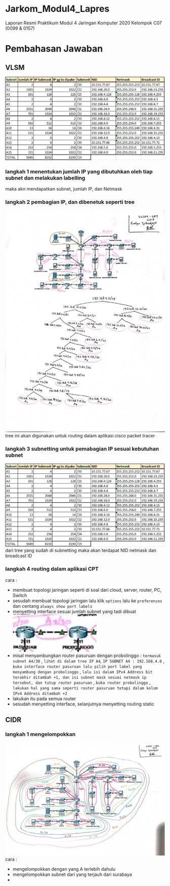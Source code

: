 # Jarkom_Modul4_Lapres
Laporan Resmi Praktikum Modul 4 Jaringan Komputer 2020  Kelompok C07 (0099 &amp; 0157)
# Pembahasan Jawaban
## VLSM
![alt text](https://github.com/NaufalRafi-hub/Jarkom_Modul4_Lapres/blob/main/imageprak4/VLSM_table.png)
### langkah 1 menentukan jumlah IP yang dibutuhkan oleh tiap subnet dan melakukan labelling
maka akn mendapatkan subnet, jumlah IP, dan Netmask
### langkah 2 pembagian IP, dan dibenetuk seperti tree
![alt text](https://github.com/NaufalRafi-hub/Jarkom_Modul4_Lapres/blob/main/imageprak4/VLSM_tree.jpeg)
tree  ini akan digunakan untuk routing dalam aplikasi cisco packet tracer
### langkah 3 subnetting untuk pemabagian IP sesuai kebutuhan subnet
![alt text](https://github.com/NaufalRafi-hub/Jarkom_Modul4_Lapres/blob/main/imageprak4/VLSM_table.png)
dari tree yang sudah di subnetting maka akan terdapat NID netmask dan broadcast ID
### langkah 4 routing dalam aplikasi CPT   
cara :
+ membuat topologi jaringan seperti di soal dari cloud, server, router, PC, Switch
+ sesudah membuat topologi jaringan lalu klik `options` lalu ke `preferences` dan centang `always show port labels`
+ menyetting interface sesuai jumlah subnet yang tadi dibuat
![alt text](https://github.com/NaufalRafi-hub/Jarkom_Modul4_Lapres/blob/main/imageprak4/img4.1.jpg)
+ misal menyambungkan router pasuruan dengan probolinggo : `termasuk subnet A4/30` , `lihat di dalam tree IP A4`, `IP SUBNET A4 : 192.168.4.0` , `buka interface router pasuruan lalu pilih port label yang menyambung dengan probolinggo` , `lalu isi dalam IPv4 Address bit terakhir ditambah +1, dan isi subnet mask sesuai netmask ip tersebut, dan tutup router pasuruan` , `buka router probolinggo` , `lakukan hal yang sama seperti router pasuruan tetapi dalam kolom IPv4 Address ditambah +2`
+ lakukan itu pada semua router 
+ sesudah menyetting interface, selanjutnya menyetting routing static


## CIDR
### langkah 1 mengelompokkan 
![alt text](https://github.com/NaufalRafi-hub/Jarkom_Modul4_Lapres/blob/main/imageprak4/CIDR_Diagram.jpeg)
cara :
+ mengelompokkan dengan yang A terlebih dahulu
+ mengelompokkan subnet dari yang terjauh dari surabaya
+
